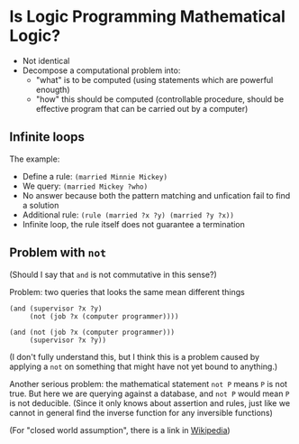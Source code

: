 # Is Logic Programming Mathematical Logic?

* Not identical
* Decompose a computational problem into:
    * "what" is to be computed (using statements which are powerful enougth)
    * "how" this should be computed (controllable procedure,
    should be effective program that can be carried out by a computer)

## Infinite loops

The example:

* Define a rule: `(married Minnie Mickey)`
* We query: `(married Mickey ?who)`
* No answer because both the pattern matching and unfication fail
to find a solution
* Additional rule: `(rule (married ?x ?y) (married ?y ?x))`
* Infinite loop, the rule itself does not guarantee
a termination

## Problem with `not`

(Should I say that `and` is not commutative in this sense?)

Problem: two queries that looks the same mean different things

    (and (supervisor ?x ?y)
         (not (job ?x (computer programmer))))

    (and (not (job ?x (computer programmer)))
         (supervisor ?x ?y))

(I don't fully understand this, but I think
this is a problem caused by applying a `not` on something
that might have not yet bound to anything.)

Another serious problem: the mathematical statement `not P` means
`P` is not true. But here we are querying against a database,
and `not P` would mean `P` is not deducible. (Since it only
knows about assertion and rules, just like we cannot in general
find the inverse function for any inversible functions)

(For "closed world assumption", there is a link
in [Wikipedia](http://en.wikipedia.org/wiki/Closed_world_assumption))
